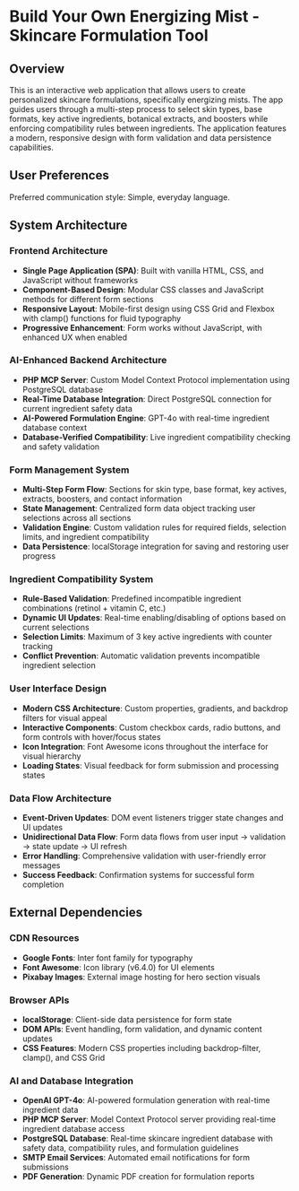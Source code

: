 # Build Your Own Energizing Mist - Skincare Formulation Tool

## Overview

This is an interactive web application that allows users to create personalized skincare formulations, specifically energizing mists. The app guides users through a multi-step process to select skin types, base formats, key active ingredients, botanical extracts, and boosters while enforcing compatibility rules between ingredients. The application features a modern, responsive design with form validation and data persistence capabilities.

## User Preferences

Preferred communication style: Simple, everyday language.

## System Architecture

### Frontend Architecture
- **Single Page Application (SPA)**: Built with vanilla HTML, CSS, and JavaScript without frameworks
- **Component-Based Design**: Modular CSS classes and JavaScript methods for different form sections
- **Responsive Layout**: Mobile-first design using CSS Grid and Flexbox with clamp() functions for fluid typography
- **Progressive Enhancement**: Form works without JavaScript, with enhanced UX when enabled

### AI-Enhanced Backend Architecture
- **PHP MCP Server**: Custom Model Context Protocol implementation using PostgreSQL database
- **Real-Time Database Integration**: Direct PostgreSQL connection for current ingredient safety data
- **AI-Powered Formulation Engine**: GPT-4o with real-time ingredient database context
- **Database-Verified Compatibility**: Live ingredient compatibility checking and safety validation

### Form Management System
- **Multi-Step Form Flow**: Sections for skin type, base format, key actives, extracts, boosters, and contact information
- **State Management**: Centralized form data object tracking user selections across all sections
- **Validation Engine**: Custom validation rules for required fields, selection limits, and ingredient compatibility
- **Data Persistence**: localStorage integration for saving and restoring user progress

### Ingredient Compatibility System
- **Rule-Based Validation**: Predefined incompatible ingredient combinations (retinol + vitamin C, etc.)
- **Dynamic UI Updates**: Real-time enabling/disabling of options based on current selections
- **Selection Limits**: Maximum of 3 key active ingredients with counter tracking
- **Conflict Prevention**: Automatic validation prevents incompatible ingredient selection

### User Interface Design
- **Modern CSS Architecture**: Custom properties, gradients, and backdrop filters for visual appeal
- **Interactive Components**: Custom checkbox cards, radio buttons, and form controls with hover/focus states
- **Icon Integration**: Font Awesome icons throughout the interface for visual hierarchy
- **Loading States**: Visual feedback for form submission and processing states

### Data Flow Architecture
- **Event-Driven Updates**: DOM event listeners trigger state changes and UI updates
- **Unidirectional Data Flow**: Form data flows from user input → validation → state update → UI refresh
- **Error Handling**: Comprehensive validation with user-friendly error messages
- **Success Feedback**: Confirmation systems for successful form completion

## External Dependencies

### CDN Resources
- **Google Fonts**: Inter font family for typography
- **Font Awesome**: Icon library (v6.4.0) for UI elements
- **Pixabay Images**: External image hosting for hero section visuals

### Browser APIs
- **localStorage**: Client-side data persistence for form state
- **DOM APIs**: Event handling, form validation, and dynamic content updates
- **CSS Features**: Modern CSS properties including backdrop-filter, clamp(), and CSS Grid

### AI and Database Integration
- **OpenAI GPT-4o**: AI-powered formulation generation with real-time ingredient data
- **PHP MCP Server**: Model Context Protocol server providing real-time ingredient database access
- **PostgreSQL Database**: Real-time skincare ingredient database with safety data, compatibility rules, and formulation guidelines
- **SMTP Email Services**: Automated email notifications for form submissions
- **PDF Generation**: Dynamic PDF creation for formulation reports